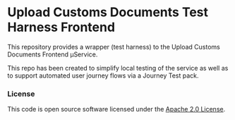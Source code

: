 
# Upload Customs Documents Test Harness Frontend

This repository provides a wrapper (test harness) to the Upload Customs Documents Frontend µService.

This repo has been created to simplify local testing of the service as well as to support automated user journey flows via a Journey Test pack.

### License

This code is open source software licensed under the [Apache 2.0 License]("http://www.apache.org/licenses/LICENSE-2.0.html").